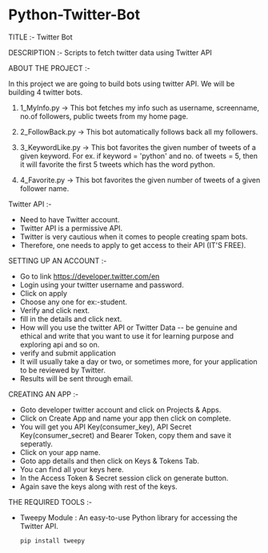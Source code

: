# Python-Twitter-Bot

TITLE :- Twitter Bot

DESCRIPTION :- Scripts to fetch twitter data using Twitter API

ABOUT THE PROJECT :-
  
 In this project we are going to build bots using twitter API. We will be building 4 twitter bots.

   1. 1_MyInfo.py -> This bot fetches my info such as username, screenname, no.of followers, public tweets from my home page.
   
   2. 2_FollowBack.py -> This bot automatically follows back all my followers.
   
   3. 3_KeywordLike.py -> This bot favorites the given number of tweets of a given keyword. For ex. if keyword = 'python' and no. of tweets = 5, then it will favorite 
                          the first 5 tweets which has the word python.
   4. 4_Favorite.py -> This bot favorites the given number of tweets of a given follower name.
   
Twitter API :- 
  * Need to have Twitter account.
  * Twitter API is a permissive API.
  * Twitter is very cautious when it comes to people creating spam bots.
  * Therefore, one needs to apply to get access to their API (IT'S FREE).
  
SETTING UP AN ACCOUNT :-
  * Go to link https://developer.twitter.com/en
  * Login using your twitter username and password.
  * Click on apply
  * Choose any one for ex:-student.
  * Verify and click next.
  * fill in the details and click next.
  * How will you use the twitter API or Twitter Data -- be genuine and ethical and write that you want to use it for learning purpose and exploring api and so on.
  * verify and submit application
  * It will usually take a day or two, or sometimes more, for your application to be reviewed by Twitter.
  * Results will be sent through email.
  
CREATING AN APP :-
  * Goto developer twitter account and click on Projects & Apps.
  * Click on Create App and name your app then click on complete.
  * You will get you API Key(consumer_key), API Secret Key(consumer_secret) and Bearer Token, copy them and save it seperatly.
  * Click on your app name.
  * Goto app details and then click on Keys & Tokens Tab.
  * You can find all your keys here.
  * In the Access Token & Secret session click on generate button. 
  * Again save the keys along with rest of the keys.
  
THE REQUIRED TOOLS :-
* Tweepy Module : An easy-to-use Python library for accessing the Twitter API.
   
      pip install tweepy
  
  
